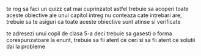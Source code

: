 te rog sa faci un quizz cat mai cuprinzatot
astfel trebuie sa acoperi toate aceste obiective ale unui capitol intreg
nu conteaza cate intrebari are, trebuie sa te asiguri ca toate aceste obiective sunt atinse si verificate 

te adresezi unui copil de clasa 5-a deci trebuie sa gasesti o forma corespunzatoare la enunt, trebuie sa fii atent ce ceri si sa fii atent ce solutii dai la probleme



